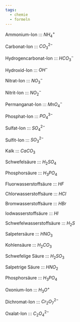 ```yaml
---
tags:
  - chemie
  - formeln
---
```

Ammonium-Ion ::: $NH_4^+$
<!--SR:!2024-09-30,4,291!2024-09-29,4,270-->

<!--SR:!2025-05-21,249,338-->

Carbonat-Ion ::: $CO_3^{2-}$
<!--SR:!2024-09-30,4,291!2024-09-29,4,280-->

<!--SR:!2025-02-21,166,326-->

Hydrogencarbonat-Ion ::: $HCO_3^-$
<!--SR:!2024-09-30,4,291!2024-09-29,4,270-->

<!--SR:!2024-11-12,90,280-->
Hydroxid-Ion ::: $OH^-$
<!--SR:!2024-09-30,4,291!2024-09-29,4,280-->

<!--SR:!2025-01-10,126,306-->

Nitrat-Ion ::: $NO_3^-$
<!--SR:!2024-09-30,4,291!2024-09-28,3,260-->

<!--SR:!2025-02-15,162,314-->

Nitrit-Ion ::: $NO_2^-$
<!--SR:!2024-09-29,4,280!2024-09-27,1,251-->

<!--SR:!2025-01-25,141,303-->

Permanganat-Ion ::: $MnO_4^-$
<!--SR:!2024-09-29,4,280!2024-09-30,4,291-->

<!--SR:!2025-03-06,179,314-->

Phosphat-Ion ::: $PO_4^{3-}$
<!--SR:!2024-09-29,4,280!2000-01-01,1,250-->

<!--SR:!2025-04-05,207,320-->

Sulfat-Ion ::: $SO_4^{2-}$
<!--SR:!2024-09-29,4,280!2024-09-30,4,291-->

<!--SR:!2025-01-07,123,283-->

Sulfit-Ion ::: $SO_3^{2-}$
<!--SR:!2024-09-29,4,270!2024-09-30,4,291-->

<!--SR:!2025-03-26,199,320-->

Kalk ::: $CaCO_3$
<!--SR:!2024-09-30,4,289!2024-09-29,4,280-->

<!--SR:!2024-10-01,8,240-->

Schwefelsäure ::: $H_2SO_4$
<!--SR:!2024-09-30,4,291!2024-09-29,4,270-->

<!--SR:!2024-11-07,88,274-->

Phosphorsäure ::: $H_3PO_4$
<!--SR:!2000-01-01,1,250!2024-09-30,4,291-->
<!--SR:!2000-01-01,1,250!2024-09-29,4,270-->

<!--SR:!2025-01-21,137,286-->

Fluorwasserstoffsäure ::: $HF$
<!--SR:!2024-09-29,4,280!2024-09-30,4,291-->

<!--SR:!2024-10-03,24,280-->


Chlorwasserstoffsäure ::: $HCl$
<!--SR:!2024-09-30,4,291!2024-09-29,4,280-->

<!--SR:!2025-01-11,127,303-->

Bromwasserstoffsäure ::: $HBr$
<!--SR:!2024-09-29,4,280!2024-09-30,4,291-->

<!--SR:!2025-03-03,178,320-->

Iodwasserstoffsäure ::: $HI$
<!--SR:!2024-09-30,4,291!2024-09-29,4,270-->

<!--SR:!2025-02-10,157,319-->

Schwefelwasserstoffsäure ::: $H_2S$
<!--SR:!2024-09-30,4,299!2024-09-29,4,280-->

<!--SR:!2024-09-27,19,286-->

Salpetersäure ::: $HNO_3$
<!--SR:!2024-09-29,4,280!2024-09-30,4,291-->

<!--SR:!2024-12-02,108,299-->

Kohlensäure ::: $H_2CO_3$
<!--SR:!2024-09-29,4,280!2024-09-30,4,291-->

<!--SR:!2025-02-25,170,320-->

Schwefelige Säure ::: $H_2SO_3$
<!--SR:!2024-09-27,1,251!2024-09-29,4,280-->

<!--SR:!2024-11-18,73,274-->

Salpetrige Säure ::: $HNO_2$
<!--SR:!2024-09-29,4,280!2024-09-30,4,291-->

<!--SR:!2024-12-26,111,286-->

Phosphorsäure ::: $H_3PO_4$

<!--SR:!2024-11-02,86,283-->

Oxonium-Ion ::: $H_3O^+$
<!--SR:!2024-09-30,4,291!2024-09-29,4,270-->

<!--SR:!2025-04-12,211,326-->

Dichromat-Ion ::: $Cr_2O_7^{2-}$
<!--SR:!2024-09-29,4,280!2000-01-01,1,250-->

<!--SR:!2024-10-08,21,243-->

Oxalat-Ion ::: $C_2O_4^{2-}$
<!--SR:!2024-09-29,3,260!2000-01-01,1,250-->

<!--SR:!2024-10-09,25,286-->


